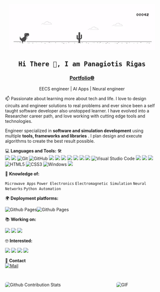 <!--

## Complete list of github markdown emoji markup
https://gist.github.com/rxaviers/7360908

## technologies Icons 
https://simpleicons.org/


📝 ***Feel free to contact me. I am always here ...*** <img src="https://media.giphy.com/media/WUlplcMpOCEmTGBtBW/giphy.gif" width="30">  [![Github](https://img.shields.io/github/followers/Ahmad-Sawalqeh?label=Follow%20Me&style=social)](https://github.com/Ahmad-Sawalqeh)
<br>
<br>
[![Linkedin](https://img.shields.io/badge/LinkedIn-Ahmad%20Sawalqeh-blue?logo=Linkedin&logoColor=blue&labelColor=black)](https://www.linkedin.com/in/ahmad-alsawalqeh/)
[![Mail](https://img.shields.io/badge/Hotmail-sawalqa_jo@hotmail.com-blue?logo=Gmail&logoColor=blue&labelColor=black)](mailto:sawalqa_jo@hotmail.com)
<br>
[![Codepen](https://img.shields.io/badge/Codepen-Ahmad%20Sawalqeh-gray?logo=codepen&logoColor=white&labelColor=black)](https://codepen.io/AhmadSawalqeh)
[![Codesandbox](https://img.shields.io/badge/Codesandbox-Ahmad%20Sawalqeh-gray?logo=codesandbox&logoColor=white&labelColor=black)](https://codesandbox.io/u/Ahmad-Sawalqeh)
[![HackerRank](https://img.shields.io/badge/HackerRank-sawalqa_jo-brightgreen?logo=HackerRank&logoColor=Green&labelColor=black)](https://www.hackerrank.com/sawalqa_jo)
[![Codepen](https://img.shields.io/badge/Codewars-Ahmad%20Sawalqeh-maroon?logo=codewars&logoColor=maroon&labelColor=black)](https://www.codewars.com/users/Ahmad-Sawalqeh)
<!-- [![HitCount](http://hits.dwyl.com/Ahmad-Sawalqeh/Ahmad-Sawalqeh.svg)](http://hits.dwyl.com/Ahmad-Sawalqeh/Ahmad-Sawalqeh) -->
<p align="center"><img src="dino.gif"/></p>
<h2 align='center'><samp><strong>Hi There 👋, I am Panagiotis Rigas</strong></samp></h2>
<h3 align='center'><strong><a href="https://h-prigas96.vercel.app/" target="_blank">Portfolio🌐</a></strong></h3>
<p align='center'>EECS engineer | AI Apps | Neural engineer</p>

<p align='left'> 📫 Passionate about learning more about tech and life. I love to design circuits and engineer solutions to real problems and ever since been a self taught software developer also unstopped learner. I have evolved into a Researcher career path, and love working with cutting edge tools and technologies.</p>

Engineer specialized in **software and simulation development** using multiple **tools, frameworks and libraries** . I plan design and execute algorithms to create the best result possible.

💻 **Languages and Tools:** 🛠️<br>
![](https://img.shields.io/badge/MathWorks-Matlab/Simulink-159FF3)
![](https://img.shields.io/badge/-Google%20Drive-FFFFFF?logo=google-drive)
![Git](https://img.shields.io/badge/-Git-000000?style=flat&logo=git&logoColor=F05032&labelColor=ffffff)
![GitHub](https://img.shields.io/badge/-GitHub-000000?style=flat&logo=github&logoColor=000000&labelColor=ffffff)
![](https://img.shields.io/badge/-PyCharm-757575?logo=pycharm&logoColor=18A303&labelColor=000000)
![](https://img.shields.io/badge/-GoogleColab-grey?logo=GoogleColab)
![](https://img.shields.io/badge/-Python-FFD03D?logo=python)
![](https://img.shields.io/badge/-PyTorch-purple?logo=Pytorch)
![](https://img.shields.io/badge/-TF-9FA7A0?logo=tensorflow)
![](https://img.shields.io/badge/-Flask-9FA7A0?logo=flask)
![](https://img.shields.io/badge/-Docker-white?logo=Docker)
![Visual Studio Code](https://img.shields.io/badge/-VSCode-000000?style=flat&logo=visual-studio-code&labelColor=007ACC)
![](https://img.shields.io/badge/-C++-00599C?logo=cplusplus)
![](https://img.shields.io/badge/-C-283593?logo=c)
![](https://img.shields.io/badge/Keysight-ADS-E90029)
![HTML5](https://img.shields.io/badge/-HTML5-000000?style=flat&logo=html5&logoColor=ffffff&labelColor=E34F26)
![CSS3](https://img.shields.io/badge/-CSS3-000000?style=flat&logo=css3&logoColor=ffffff&labelColor=1572B6) 
![Windows](https://img.shields.io/badge/-Windows-000000?style=flat&logo=windows&logoColor=ffffff&labelColor=0078D6) 
![](https://img.shields.io/badge/-EcoStruxure%20Power%20Design-FFFFFF?labelColor=45CA4B)


 
🧐 **Knowledge of:**<br>

`Microwave Apps` `Power Electronics` `Electromagnetic Simulation` `Neural Networks` `Python Automation`


🌍 **Deployment platforms:**<br>

<img alt="Github Pages" width="20px" height="20px" src="https://techcrunch.com/wp-content/uploads/2010/07/github-logo.png" />![Github Pages](https://img.shields.io/badge/-Github%20Pages-000000?style=flat&logo=github-pages)
<!--
🚩 **Highlights:** <br>
&nbsp;<img src='https://raw.githubusercontent.com/acervenky/animated-github-badges/master/assets/acbadge.gif' style="margin-top: 10px;" width="20px" height="20px">&nbsp;&nbsp;&nbsp;<span>Arctic Code Vault Contributor</span>
-->

📚 **Working on:** <br>

![](https://img.shields.io/badge/-MS%20Automations-000000?style=flat&logo=microsoftexcel&logoColor=2088FF&labelColor=ffffff)
![](https://img.shields.io/badge/-NN%20Implementation-000000?style=flat&logo=json-web-tokens&logoColor=ffffff&labelColor=000000)
![](https://img.shields.io/badge/-Matlab%20Simulation%20Creation-000000?style=flat&logoColor=ffffff&labelColor=0081CB)


🤓 **Interested:** <br>

![](https://img.shields.io/badge/-NN%20On%20C++-000000?style=flat&logo=json-web-tokens&labelColor=000000)
![](https://img.shields.io/badge/-LaTeX-000000?style=flat&logo=latex&logoColor=5466b8&labelColor=ffffff)
![](https://img.shields.io/badge/-Neural%20Engineering-000000?style=flat&labelColor=21759B)
![](https://img.shields.io/badge/-Matlab%20Apps-000000?style=flat&logoColor=ffffff&labelColor=FF2D20)

📝 **Contact** <br>
[![Mail](https://img.shields.io/badge/-Gmail-000000?logo=gmail)](mailto:prigas96@gmail.com)
 

<!--
 ✅  **GitHub Extra Pins**

[![ReadMe Card](https://github-readme-stats.vercel.app/api/pin/?username=ahmad-sawalqeh&repo=my_resume)](https://github.com/ahmad-sawalqeh/my_resume) -->

</br>
<p style="display: flex; justify-contect: space-between;">
<img style="border-radius: 5px; margin-bottom: 5px" alt="Github Contribution Stats" width="330px" height="240px" src="https://github-contribution-stats.vercel.app/api/?username=PRigas96" />
<img style="border-radius: 5px; margin: 0 0 5px 35px;" alt="GIF" width="320px" height="240px" src="https://miro.medium.com/max/875/1*Urc28sbnORGOW5oyohQ06g.gif" />
</p>


          
